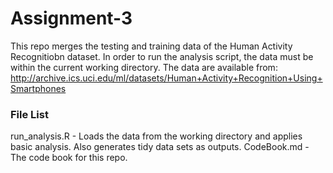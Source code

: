 # Assignment-3
This repo merges the testing and training data of the Human Activity Recognitiobn dataset. In order to run the analysis script, the data must be within the current working directory. The data are available from: http://archive.ics.uci.edu/ml/datasets/Human+Activity+Recognition+Using+Smartphones

### File List
run_analysis.R - Loads the data from the working directory and applies basic analysis. Also generates tidy data sets as outputs.
CodeBook.md - The code book for this repo.
